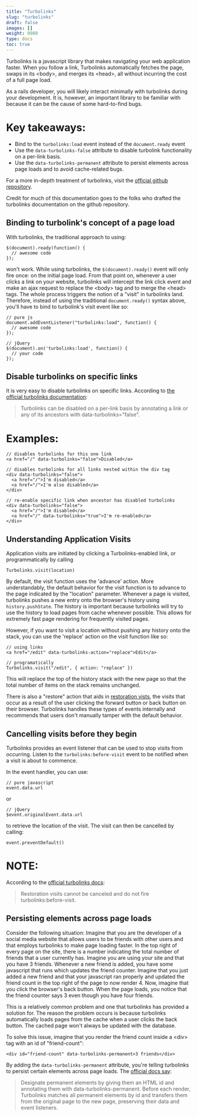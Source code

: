 ```yaml
---
title: "Turbolinks"
slug: "turbolinks"
draft: false
images: []
weight: 9980
type: docs
toc: true
---
```


Turbolinks is a javascript library that makes navigating your web application faster. When you follow a link, Turbolinks automatically fetches the page, swaps in its \<body>, and merges its \<head>, all without incurring the cost of a full page load.

As a rails developer, you will likely interact minimally with turbolinks during your development. It is, however, an important library to be familiar with because it can be the cause of some hard-to-find bugs. 

# Key takeaways:

 - Bind to the `turbolinks:load` event instead of the `document.ready` event
 - Use the `data-turbolinks-false` attribute to disable turbolink functionality on a per-link basis.
 - Use the `data-turbolinks-permanent` attribute to persist elements across page loads and to avoid cache-related bugs.

For a more in-depth treatment of turbolinks, visit the [official github repository][1]. 

Credit for much of this documentation goes to the folks who drafted the turbolinks documentation on the github repository. 


  [1]: https://github.com/turbolinks/turbolinks#persisting-elements-across-page-loads

## Binding to turbolink's concept of a page load
With turbolinks, the traditional approach to using:

    $(document).ready(function() {
      // awesome code
    });

won't work. While using turbolinks, the `$(document).ready()` event will only fire once: on the initial page load. From that point on, whenever a user clicks a link on your website, turbolinks will intercept the link click event and make an ajax request to replace the \<body> tag and to merge the \<head> tags. The whole process triggers the notion of a "visit" in turbolinks land. Therefore, instead of using the traditional `document.ready()` syntax above, you'll have to bind to turbolink's visit event like so:

    // pure js
    document.addEventListener("turbolinks:load", function() {
      // awesome code
    });

    // jQuery
    $(document).on('turbolinks:load', function() {
      // your code
    });


## Disable turbolinks on specific links
It is very easy to disable turbolinks on specific links. According to [the official turbolinks documentation][1]:

  > Turbolinks can be disabled on a per-link basis by annotating a link or any of its ancestors with data-turbolinks="false".

# Examples:

    // disables turbolinks for this one link
    <a href="/" data-turbolinks="false">Disabled</a>

    // disables turbolinks for all links nested within the div tag
    <div data-turbolinks="false">
      <a href="/">I'm disabled</a>
      <a href="/">I'm also disabled</a>
    </div>

    // re-enable specific link when ancestor has disabled turbolinks
    <div data-turbolinks="false">
      <a href="/">I'm disabled</a>
      <a href="/" data-turbolinks="true">I'm re-enabled</a>
    </div>
    
  [1]: http://github.com/turbolinks/turbolinks

## Understanding Application Visits
Application visits are initiated by clicking a Turbolinks-enabled link, or programmatically by calling 

    Turbolinks.visit(location)

By default, the visit function uses the 'advance' action. More understandably, the default behavior for the visit function is to advance to the page indicated by the "location" parameter. Whenever a page is visited, turbolinks pushes a new entry onto the browser's history using `history.pushState`. The history is important because turbolinks will try to use the history to load pages from cache whenever possible. This allows for extremely fast page rendering for frequently visited pages.  

However, if you want to visit a location without pushing any history onto the stack, you can use the 'replace' action on the visit function like so:

    // using links
    <a href="/edit" data-turbolinks-action="replace">Edit</a>

    // programatically
    Turbolinks.visit("/edit", { action: "replace" })

This will replace the top of the history stack with the new page so that the total number of items on the stack remains unchanged. 

There is also a "restore" action that aids in [restoration vists][1], the visits that occur as a result of the user clicking the forward button or back button on their browser. Turbolinks handles these types of events internally and recommends that users don't manually tamper with the default behavior.


  [1]: https://github.com/turbolinks/turbolinks#restoration-visits

## Cancelling visits before they begin
Turbolinks provides an event listener that can be used to stop visits from occurring. Listen to the `turbolinks:before-visit` event to be notified when a visit is about to commence. 

In the event handler, you can use:

    // pure javascript
    event.data.url 

or 

    // jQuery
    $event.originalEvent.data.url

to retrieve the location of the visit. The visit can then be cancelled by calling:
 
    event.preventDefault()

# NOTE:
According to the [official turbolinks docs][1]:

  > Restoration visits cannot be canceled and do not fire turbolinks:before-visit.


  [1]: https://github.com/turbolinks/turbolinks#canceling-visits-before-they-start

## Persisting elements across page loads
Consider the following situation: Imagine that you are the developer of a social media website that allows users to be friends with other users and that employs turbolinks to make page loading faster. In the top right of every page on the site, there is a number indicating the total number of friends that a user currently has. Imagine you are using your site and that you have 3 friends. Whenever a new friend is added, you have some javascript that runs which updates the friend counter. Imagine that you just added a new friend and that your javascript ran properly and updated the friend count in the top right of the page to now render 4. Now, imagine that you click the browser's back button. When the page loads, you notice that the friend counter says 3 even though you have four friends.

This is a relatively common problem and one that turbolinks has provided a solution for. The reason the problem occurs is because turbolinks automatically loads pages from the cache when a user clicks the back button. The cached page won't always be updated with the database.

To solve this issue, imagine that you render the friend count inside a \<div> tag with an id of "friend-count":

    <div id="friend-count" data-turbolinks-permanent>3 friends</div>

By adding the `data-turbolinks-permanent` attribute, you're telling turbolinks to persist certain elements across page loads. The [official docs say][1]:

  > Designate permanent elements by giving them an HTML id and annotating them with data-turbolinks-permanent. Before each render, Turbolinks matches all permanent elements by id and transfers them from the original page to the new page, preserving their data and event listeners.

  [1]: https://github.com/turbolinks/turbolinks#persisting-elements-across-page-loads

